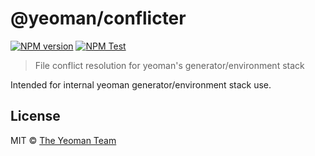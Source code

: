 # @yeoman/conflicter

[![NPM version][npm-image]][npm-url]
[![NPM Test](https://github.com/yeoman/yeoman-api/actions/workflows/ci.yml/badge.svg)](https://github.com/yeoman/yeoman-api/actions/workflows/ci.yml)

> File conflict resolution for yeoman's generator/environment stack

Intended for internal yeoman generator/environment stack use.

## License

MIT © [The Yeoman Team](http://yeoman.io)

[npm-image]: https://badge.fury.io/js/@yeoman%2Fconflicter.svg
[npm-url]: https://npmjs.org/package/@yeoman/conflicter
